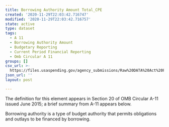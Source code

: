 ```yaml
---
title: Borrowing Authority Amount Total_CPE
created: '2020-11-29T22:03:42.716747'
modified: '2020-11-29T22:03:42.716757'
state: active
type: dataset
tags:
  - A 11
  - Borrowing Authority Amount
  - Budgetary Reporting
  - Current Period Financial Reporting
  - Omb Circular A 11
groups: []
csv_url: >-
  https://files.usaspending.gov/agency_submissions/Raw%20DATA%20Act%20Files/index.html
json_url: ''
layout: post

---
```

The definition for this element appears in Section 20 of OMB Circular A-11 issued June 2015; a brief summary from A-11 appears below.

Borrowing authority is a type of budget authority that permits obligations and outlays to be financed by borrowing. 



